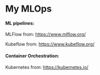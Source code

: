 # My MLOps

#### ML pipelines:

MLFlow from: https://www.mlflow.org/

Kubeflow from: https://www.kubeflow.org/

#### Container Orchestration:

Kubernetes from: https://kubernetes.io/



